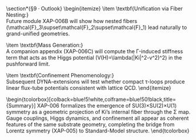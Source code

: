 \section*{§9 · Outlook}
\begin{itemize}
\item \textbf{Unification via Fiber Nesting:}  
  Future module XAP-006B will show how nested fibers \(\mathcal{F}_3\supset\mathcal{F}_2\supset\mathcal{F}_1\) lead naturally to grand-unified geometries.

\item \textbf{Mass Generation:}  
  A companion appendix (XAP-006C) will compute the Γ-induced stiffness term that acts as the Higgs potential \(V(H)=\lambda(|Ki|^2-v^2)^2\) in the pushforward limit.

\item \textbf{Confinement Phenomenology:}  
  Subsequent DYNA-extensions will test whether compact τ-loops produce linear flux-tube potentials consistent with lattice QCD.
\end{itemize}

\begin{tcolorbox}[colback=blue!5!white,colframe=blue!50!black,title={Summary}]
XAP-006 formalizes the emergence of SU(3)×SU(2)×U(1) symmetry as a geometric projection of Ki’s internal fiber through the Σ map.  
Gauge couplings, Higgs dynamics, and confinement all appear as coherent features of the same substrate geometry, completing the bridge from Lorentz symmetry (XAP-005) to Standard-Model structure.
\end{tcolorbox}